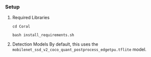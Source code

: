 ### Setup
1. Required Libraries
    ```
    cd Coral

    bash install_requirements.sh
    ```
2. Detection Models
By default, this uses the ```mobilenet_ssd_v2_coco_quant_postprocess_edgetpu.tflite``` model.
